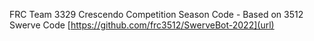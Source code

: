 FRC Team 3329 Crescendo Competition Season Code - Based on 3512 Swerve Code [https://github.com/frc3512/SwerveBot-2022](url)
